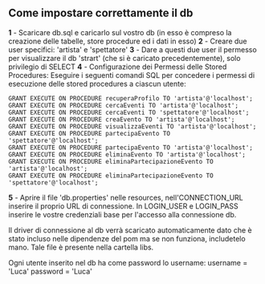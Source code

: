 ## Come impostare correttamente il db

**1** - Scaricare db.sql e caricarlo sul vostro db (in esso è compreso la creazione delle tabelle, store procedure ed i dati in esso)
**2** - Creare due user specifici: 'artista' e 'spettatore'
**3** - Dare a questi due user il permesso per visualizzare il db 'strart' (che si è caricato precedentemente), solo privilegio di SELECT
**4** - Configurazione dei Permessi delle Stored Procedures: Eseguire i seguenti comandi SQL per concedere i permessi di esecuzione delle stored procedures a ciascun utente:
	
	GRANT EXECUTE ON PROCEDURE recuperaProfilo TO 'artista'@'localhost';
	GRANT EXECUTE ON PROCEDURE cercaEventi TO 'artista'@'localhost';
	GRANT EXECUTE ON PROCEDURE cercaEventi TO 'spettatore'@'localhost';
	GRANT EXECUTE ON PROCEDURE creaEvento TO 'artista'@'localhost';
	GRANT EXECUTE ON PROCEDURE visualizzaEventi TO 'artista'@'localhost';
	GRANT EXECUTE ON PROCEDURE partecipaEvento TO 'spettatore'@'localhost';
	GRANT EXECUTE ON PROCEDURE partecipaEvento TO 'artista'@'localhost';
	GRANT EXECUTE ON PROCEDURE eliminaEvento TO 'artista'@'localhost';
	GRANT EXECUTE ON PROCEDURE eliminaPartecipazioneEvento TO 'artista'@'localhost';
	GRANT EXECUTE ON PROCEDURE eliminaPartecipazioneEvento TO 'spettatore'@'localhost';

**5** - Aprire il file 'db.properties' nelle resources, nell'CONNECTION_URL inserire il proprio URL di connessione.
	In LOGIN_USER e LOGIN_PASS inserire le vostre credenziali base per l'accesso alla connessione db.


Il driver di connessione al db verrà scaricato automaticamente dato che è stato incluso nelle dipendenze del pom ma
se non funziona, includetelo mano. Tale file è presente nella cartella libs.

Ogni utente inserito nel db ha come password lo username: username = 'Luca'   password = 'Luca'
	
